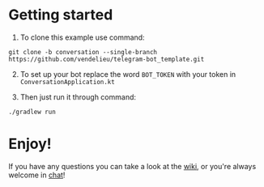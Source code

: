 # Getting started

1. To clone this example use command:

```
git clone -b conversation --single-branch https://github.com/vendelieu/telegram-bot_template.git
```

2. To set up your bot replace the word `BOT_TOKEN` with your token in `ConversationApplication.kt`

3. Then just run it through command:

```
./gradlew run
```

# Enjoy!

If you have any questions you can take a look at the [wiki](https://github.com/vendelieu/telegram-bot/wiki), or you're
always welcome in [chat](https://t.me/vennyTgBot)!